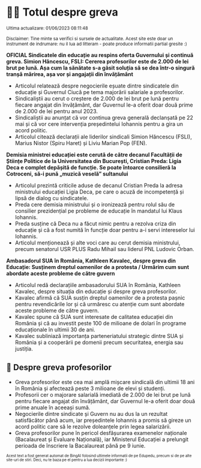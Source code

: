 # 👩‍🏫 Totul despre greva
<sub>Ultima actualizare: 01/06/2023 08:11:48</sub>

<sub>Disclaimer: Tine minte sa verifici si sursele de actualitate. Acest site este doar un instrument de indrumare: nu il lua ad litteram - poate produce informatii partial gresite :)</sub>

**OFICIAL Sindicatele din educație au respins oferta Guvernului și continuă greva. Simion Hăncescu, FSLI: Cererea profesorilor este de 2.000 de lei brut pe lună. Așa cum la sănătate s-a găsit soluția să se dea într-o singură tranșă mărirea, așa vor și angajații din învățământ**

- Articolul relatează despre negocierile eșuate dintre sindicatele din educație și Guvernul Ciucă pe tema majorării salariale a profesorilor.
- Sindicaliștii au cerut o creștere de 2.000 de lei brut pe lună pentru fiecare angajat din învățământ, dar Guvernul le-a oferit doar două prime de 2.000 de lei pentru anul 2023.
- Sindicaliștii au anunțat că vor continua greva generală declanșată pe 22 mai și că vor cere intervenția președintelui Iohannis pentru a gira un acord politic.
- Articolul citează declarații ale liderilor sindicali Simion Hăncescu (FSLI), Marius Nistor (Spiru Haret) și Liviu Marian Pop (FEN).

**Demisia ministrei educației este cerută de către decanul Facultății de Științe Politice de la Universitatea din București, Cristian Preda: Ligia Deca e complet depășită de funcție. Se poate întoarce consilieră la Cotroceni, să-i pună „muzică veselă” sultanului**

- Articolul prezintă criticile aduse de decanul Cristian Preda la adresa ministrului educației Ligia Deca, pe care o acuză de incompetență și lipsă de dialog cu sindicatele.
- Preda cere demisia ministrului și o ironizează pentru rolul său de consilier prezidențial pe probleme de educație în mandatul lui Klaus Iohannis.
- Preda susține că Deca nu a făcut nimic pentru a rezolva criza din educație și că a fost numită în funcție doar pentru a-i servi intereselor lui Iohannis.
- Articolul menționează și alte voci care au cerut demisia ministrului, precum senatorul USR PLUS Radu Mihail sau liderul PNL Ludovic Orban.

**Ambasadorul SUA în România, Kathleen Kavalec, despre greva din Educație: Susținem dreptul oamenilor de a protesta / Urmărim cum sunt abordate aceste probleme de către guvern**

- Articolul redă declarațiile ambasadorului SUA în România, Kathleen Kavalec, despre situația din educație și despre greva profesorilor.
- Kavalec afirmă că SUA susțin dreptul oamenilor de a protesta pașnic pentru revendicările lor și că urmăresc cu atenție cum sunt abordate aceste probleme de către guvern.
- Kavalec spune că SUA sunt interesate de calitatea educației din România și că au investit peste 100 de milioane de dolari în programe educaționale în ultimii 30 de ani.
- Kavalec subliniază importanța parteneriatului strategic dintre SUA și România și a cooperării pe domenii precum securitatea, energia sau justiția.

## 🏫 Despre greva profesorilor

- Greva profesorilor este cea mai amplă mișcare sindicală din ultimii 18 ani în România și afectează peste 3 milioane de elevi și studenți.
- Profesorii cer o majorare salarială imediată de 2.000 de lei brut pe lună pentru fiecare angajat din învățământ, dar Guvernul le-a oferit doar două prime anuale în aceeași sumă.
- Negocierile dintre sindicate și Guvern nu au dus la un rezultat satisfăcător până acum, iar președintele Iohannis a promis să gireze un acord politic care să le rezolve doleanțele prin legea salarizării.
- Greva profesorilor pune în pericol desfășurarea examenelor naționale (Bacalaureat și Evaluare Națională), iar Ministerul Educației a prelungit perioada de înscriere la Bacalaureat până pe 9 iunie.


<sub><sub>Acest text a fost generat automat de BingAI folosind ultimele informatii de pe Edupedu, precum si de pe alte site-uri de stiri. Deci, nu te baza pe el pentru a lua decizii importante :)</sub></sub>